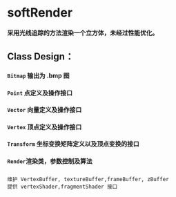 # softRender
**采用光线追踪的方法渲染一个立方体，未经过性能优化。**
## Class Design：
#### `Bitmap` 输出为 .bmp 图
#### `Point` 点定义及操作接口
#### `Vector` 向量定义及操作接口
#### `Vertex` 顶点定义及操作接口
#### `Transform` 坐标变换矩阵定义以及顶点变换的接口
#### `Render`渲染类，参数控制及算法
###
    维护 VertexBuffer, textureBuffer,frameBuffer, zBuffer
    提供 vertexShader,fragmentShader 接口
